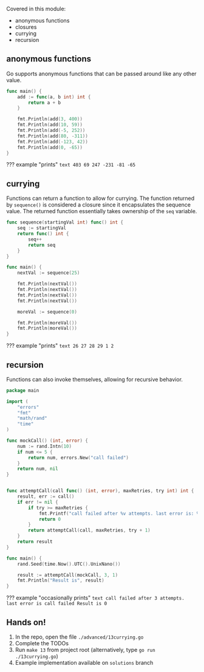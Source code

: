 Covered in this module:

* anonymous functions
* closures
* currying
* recursion

## anonymous functions
Go supports anonymous functions that can be passed around like any other value.
```go
func main() {
	add := func(a, b int) int {
		return a + b
	}

	fmt.Println(add(3, 400))
	fmt.Println(add(10, 59))
	fmt.Println(add(-5, 252))
	fmt.Println(add(80, -311))
	fmt.Println(add(-123, 42))
	fmt.Println(add(0, -65))
}
```

??? example "prints"
    ```text
    403
    69
    247
    -231
    -81
    -65
    ```
    
## currying
Functions can return a function to allow for currying. The function returned by `sequence()` is considered a closure since it encapsulates the sequence value. The returned function essentially takes ownership of the `seq` variable.
```go
func sequence(startingVal int) func() int {
	seq := startingVal
	return func() int {
		seq++
		return seq
	}
}

func main() {
	nextVal := sequence(25)

	fmt.Println(nextVal())
	fmt.Println(nextVal())
	fmt.Println(nextVal())
	fmt.Println(nextVal())

	moreVal := sequence(0)

	fmt.Println(moreVal())
	fmt.Println(moreVal())
}
```

??? example "prints"
    ```text
    26
    27
    28
    29
    1
    2
    ```

## recursion
Functions can also invoke themselves, allowing for recursive behavior.

```go
package main

import (
	"errors"
	"fmt"
	"math/rand"
	"time"
)

func mockCall() (int, error) {
	num := rand.Intn(10)
	if num <= 5 {
		return num, errors.New("call failed")
	}
	return num, nil
}


func attemptCall(call func() (int, error), maxRetries, try int) int {
	result, err := call()
	if err != nil {
		if try >= maxRetries {
			fmt.Printf("call failed after %v attempts. last error is: %v\n", maxRetries, err.Error())
			return 0
		}
		return attemptCall(call, maxRetries, try + 1)
	}
	return result
}

func main() {
	rand.Seed(time.Now().UTC().UnixNano())

	result := attemptCall(mockCall, 3, 1)
	fmt.Println("Result is", result)
}

```

??? example "occasionally prints"
    ```text
    call failed after 3 attempts. last error is call failed
    Result is 0
    ```

## Hands on!
1. In the repo, open the file `./advanced/13currying.go`
2. Complete the TODOs
3. Run `make 13` from project root (alternatively, type `go run ./13currying.go`)
4. Example implementation available on `solutions` branch
